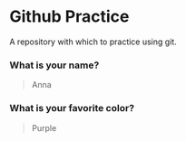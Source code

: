 # Github Practice

A repository with which to practice using git.

### What is your name?

> Anna


### What is your favorite color?

> Purple
